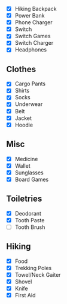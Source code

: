- [x] Hiking Backpack
- [x] Power Bank
- [x] Phone Charger
- [x] Switch
- [x] Switch Games
- [x] Switch Charger
- [x] Headphones

## Clothes
- [x] Cargo Pants
- [x] Shirts
- [x] Socks
- [x] Underwear
- [x] Belt
- [x] Jacket
- [x] Hoodie

## Misc
- [x] Medicine
- [x] Wallet
- [x] Sunglasses
- [x] Board Games

## Toiletries
- [x] Deodorant
- [x] Tooth Paste
- [ ] Tooth Brush

## Hiking

- [x] Food
- [x] Trekking Poles
- [x] Towel/Neck Gaiter
- [x] Shovel
- [x] Knife
- [x] First Aid
